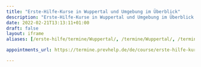```yaml
---
title: "Erste-Hilfe-Kurse in Wuppertal und Umgebung im Überblick"
description: "Erste-Hilfe-Kurse in Wuppertal und Umgebung im Überblick."
date: 2022-02-21T13:13:11+01:00
draft: false
layout: iframe
aliases: [/erste-hilfe/termine/Wuppertal/, /termine/Wuppertal/, /termine/wuppertal/, /de/de/termine/Wuppertal/, /de/de/termine/wuppertal/]

appointments_url: https://termine.prevhelp.de/de/course/erste-hilfe-kurs/Wuppertal

---
```

